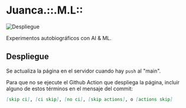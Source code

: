 # Juanca.::.M.L::

![Despliegue](https://github.com/1cgonza/juancaml/actions/workflows/CD.yml/badge.svg)

Experimentos autobiográficos con AI & ML.

## Despliegue

Se actualiza la página en el servidor cuando hay `push` al "main".

Para que no se ejecute el Github Action que despliega la página, incluir alguno de estos términos en el mensaje del commit:

```md
[skip ci], [ci skip], [no ci], [skip actions], o [actions skip]
```
